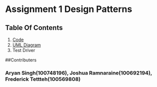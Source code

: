 # Assignment 1 Design Patterns
## Table Of Contents
1. [Code](https://github.com/joshRam0214/SOFE3650-Assignment-1-Design-Patterns-Group-21/tree/main/productFactory/src)
1. [UML Diagram](https://github.com/joshRam0214/SOFE3650-Assignment-1-Design-Patterns-Group-21/tree/main/UML)
1. Test Driver

##Contributers
### Aryan Singh(100748196), Joshua Ramnaraine(100692194), Frederick Tettteh(100569808)
